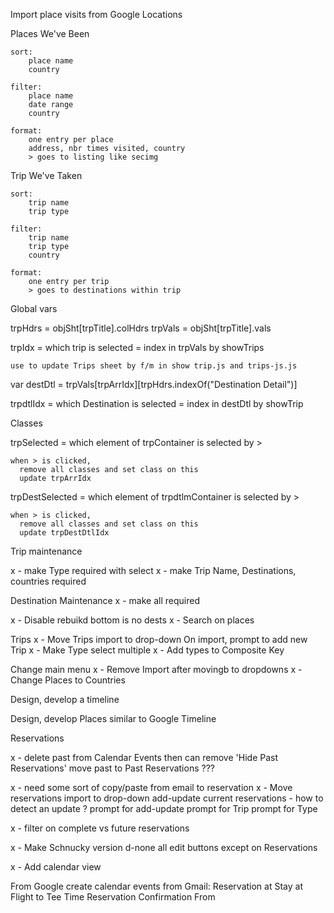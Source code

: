 

Import place visits from Google Locations

Places We've Been

    sort:
        place name
        country
    
    filter:
        place name
        date range
        country

    format:
        one entry per place
        address, nbr times visited, country
        > goes to listing like secimg

Trip We've Taken

    sort:
        trip name
        trip type

    filter:
        trip name
        trip type
        country

    format:
        one entry per trip
        > goes to destinations within trip



Global vars

  trpHdrs         = objSht[trpTitle].colHdrs
  trpVals         = objSht[trpTitle].vals

  trpIdx       = which trip is selected = index in trpVals by showTrips

    use to update Trips sheet by f/m in show trip.js and trips-js.js

  var destDtl = trpVals[trpArrIdx][trpHdrs.indexOf("Destination Detail")]

  trpdtlIdx   = which Destination is selected = index in destDtl by showTrip


Classes

  trpSelected     = which element of trpContainer is selected by >

    when > is clicked, 
      remove all classes and set class on this
      update trpArrIdx

  trpDestSelected = which element of trpdtlmContainer is selected by >

    when > is clicked, 
      remove all classes and set class on this
      update trpDestDtlIdx
    

Trip maintenance

  x - make Type required with select
  x - make Trip Name, Destinations, countries required

Destination Maintenance
 x -  make all required

x - Disable rebuikd bottom is no dests
x - Search on places

Trips
  x - Move Trips import to drop-down
  On import, prompt to add new Trip
  x - Make Type select multiple
  x - Add types to Composite Key

Change main menu
  x - Remove Import after movingb to dropdowns
  x - Change Places to Countries

Design, develop a timeline

Design, develop Places similar to Google Timeline

Reservations

  x - delete past from Calendar Events
    then can remove 'Hide Past Reservations'
  move past to Past Reservations ???

  x - need some sort of copy/paste from email to reservation
  x - Move reservations import to drop-down
    add-update current reservations - how to detect an update ?
    prompt for add-update
    prompt for Trip
    prompt for Type

  x - filter on complete vs future reservations

x - Make Schnucky version
  d-none all edit buttons except on Reservations

x - Add calendar view


From Google create calendar events from Gmail:
  Reservation at 
  Stay at 
  Flight to 
  Tee Time Reservation Confirmation
  From 
